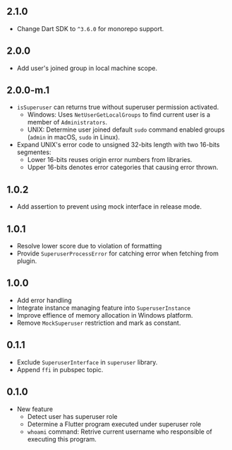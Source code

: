 ## 2.1.0

* Change Dart SDK to `^3.6.0` for monorepo support.

## 2.0.0

* Add user's joined group in local machine scope.

## 2.0.0-m.1

* `isSuperuser` can returns true without superuser permission activated.
    * Windows: Uses `NetUserGetLocalGroups` to find current user is a member of `Administrators`.
    * UNIX: Determine user joined default `sudo` command enabled groups (`admin` in macOS, `sudo` in Linux).
* Expand UNIX's error code to unsigned 32-bits length with two 16-bits segmentes:
    * Lower 16-bits reuses origin error numbers from libraries.
    * Upper 16-bits denotes error categories that causing error thrown.

## 1.0.2

* Add assertion to prevent using mock interface in release mode.

## 1.0.1

* Resolve lower score due to violation of formatting
* Provide `SuperuserProcessError` for catching error when fetching from plugin.

## 1.0.0

* Add error handling
* Integrate instance managing feature into `SuperuserInstance`
* Improve effience of memory allocation in Windows platform.
* Remove `MockSuperuser` restriction and mark as constant.

## 0.1.1

* Exclude `SuperuserInterface` in `superuser` library.
* Append `ffi` in pubspec topic.

## 0.1.0

* New feature
    * Detect user has superuser role
    * Determine a Flutter program executed under superuser role
    * `whoami` command: Retrive current username who responsible of executing this program.

